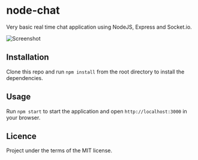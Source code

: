 # node-chat
Very basic real time chat application using NodeJS, Express and Socket.io.

![Screenshot](http://i.imgur.com/sS2cw5u.png)


Installation
------------
Clone this repo and run `npm install` from the root directory to install the dependencies.

Usage
-----
Run `npm start` to start the application and open `http://localhost:3000` in your browser.

Licence
-------
Project under the terms of the MIT license.
